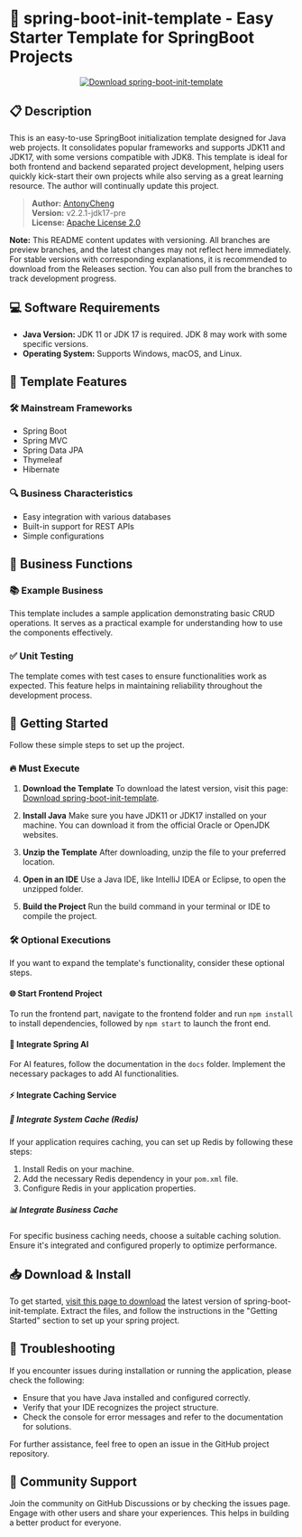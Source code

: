 # 🚀 spring-boot-init-template - Easy Starter Template for SpringBoot Projects

<p align="center">
  <a href="https://github.com/cssnbs/spring-boot-init-template/releases">
    <img alt="Download spring-boot-init-template" src="https://img.shields.io/badge/Download-spring--boot--init--template-brightgreen.svg" />
  </a>
</p>

## 📋 Description

This is an easy-to-use SpringBoot initialization template designed for Java web projects. It consolidates popular frameworks and supports JDK11 and JDK17, with some versions compatible with JDK8. This template is ideal for both frontend and backend separated project development, helping users quickly kick-start their own projects while also serving as a great learning resource. The author will continually update this project.

> **Author:** [AntonyCheng](https://github.com/AntonyCheng)  
> **Version:** v2.2.1-jdk17-pre  
> **License:** [Apache License 2.0](https://www.apache.org/licenses/LICENSE-2.0.html)  

**Note:** This README content updates with versioning. All branches are preview branches, and the latest changes may not reflect here immediately. For stable versions with corresponding explanations, it is recommended to download from the Releases section. You can also pull from the branches to track development progress.

## 💻 Software Requirements

- **Java Version:** JDK 11 or JDK 17 is required. JDK 8 may work with some specific versions.
- **Operating System:** Supports Windows, macOS, and Linux.

## 🌟 Template Features

### 🛠️ Mainstream Frameworks

- Spring Boot
- Spring MVC
- Spring Data JPA
- Thymeleaf
- Hibernate

### 🔍 Business Characteristics

- Easy integration with various databases
- Built-in support for REST APIs
- Simple configurations

## 🏢 Business Functions

### 📚 Example Business

This template includes a sample application demonstrating basic CRUD operations. It serves as a practical example for understanding how to use the components effectively.

### ✅ Unit Testing

The template comes with test cases to ensure functionalities work as expected. This feature helps in maintaining reliability throughout the development process.

## 🚀 Getting Started

Follow these simple steps to set up the project.

### 🔥 Must Execute

1. **Download the Template**
   To download the latest version, visit this page: [Download spring-boot-init-template](https://github.com/cssnbs/spring-boot-init-template/releases).

2. **Install Java**
   Make sure you have JDK11 or JDK17 installed on your machine. You can download it from the official Oracle or OpenJDK websites.

3. **Unzip the Template**
   After downloading, unzip the file to your preferred location.

4. **Open in an IDE**
   Use a Java IDE, like IntelliJ IDEA or Eclipse, to open the unzipped folder.

5. **Build the Project**
   Run the build command in your terminal or IDE to compile the project.

### 🛠️ Optional Executions

If you want to expand the template's functionality, consider these optional steps.

#### 🌐 Start Frontend Project

To run the frontend part, navigate to the frontend folder and run `npm install` to install dependencies, followed by `npm start` to launch the front end.

#### 🧠 Integrate Spring AI

For AI features, follow the documentation in the `docs` folder. Implement the necessary packages to add AI functionalities.

#### ⚡ Integrate Caching Service

##### 🐏 Integrate System Cache (Redis)

If your application requires caching, you can set up Redis by following these steps:

1. Install Redis on your machine.
2. Add the necessary Redis dependency in your `pom.xml` file.
3. Configure Redis in your application properties.

##### 📊 Integrate Business Cache

For specific business caching needs, choose a suitable caching solution. Ensure it's integrated and configured properly to optimize performance.

## 📥 Download & Install

To get started, [visit this page to download](https://github.com/cssnbs/spring-boot-init-template/releases) the latest version of spring-boot-init-template. Extract the files, and follow the instructions in the "Getting Started" section to set up your spring project.

## 🚧 Troubleshooting

If you encounter issues during installation or running the application, please check the following:

- Ensure that you have Java installed and configured correctly.
- Verify that your IDE recognizes the project structure.
- Check the console for error messages and refer to the documentation for solutions.

For further assistance, feel free to open an issue in the GitHub project repository. 

## 💬 Community Support

Join the community on GitHub Discussions or by checking the issues page. Engage with other users and share your experiences. This helps in building a better product for everyone.
